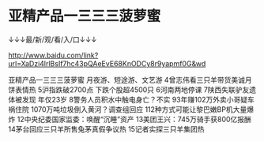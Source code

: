 # 亚精产品一三三三菠萝蜜

↓↓↓最/新/观/看/入/口↓↓↓

http://www.baidu.com/link?url=XaDzi4lrlBsIf7hc43pQAeEvE68KnODCy8r9yapmf0G&wd


亚精产品一三三三菠萝蜜
月夜游、短途游、文艺游
4曾志伟看三只羊带货美诚月饼表情热
5沪指跌破2700点 下跌个股超4500只
6河南两地停课
7陕西失联驴友遗体被发现 年仅23岁
8警务人员积水中触电身亡？不实
93年赚102万外卖小哥疑车祸住院
1070万吨垃圾倒入黄河？调查组回应
112种方式可能让黎巴嫩BP机大量爆炸
12中央纪委国家监委：唤醒“沉睡”资产
13美团王兴：745万骑手获800亿报酬
14茅台回应三只羊所售兔茅真假争议热
15记者实探三只羊集团热
